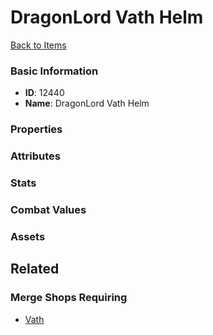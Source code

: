 # DragonLord Vath Helm

<no description available>

[Back to Items](../items.md)

### Basic Information

- **ID**: 12440
- **Name**: DragonLord Vath Helm

### Properties


### Attributes


### Stats


### Combat Values


### Assets


## Related

### Merge Shops Requiring

- [Vath](../merge-shops/206-vath.md)

